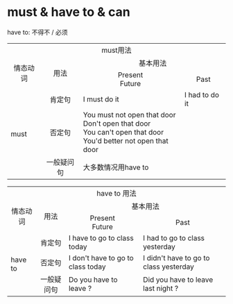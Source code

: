 # must & have to & can

have to: 不得不 / 必须


<table>
<tbody>
<tr>
<td colspan="4" align="center">must用法</td>
</tr>
<tr>
<td rowspan="2" align="center">情态动词</td>
<td rowspan="2" align="center">用法</td>
<td colspan="2" align="center">基本用法</td>
</tr>
<tr>
<td align="center">Present<br/>Future</td>
<td align="center">Past</td>
</tr>
<tr>
<td rowspan="4">must</td>
</tr>
<tr>
<td align="center">肯定句</td>
<td>I must do it</td>
<td>I had to do it</td>
</tr>
<tr>
<td align="center">否定句</td>
<td>
You must not open that door<br/>
Don't open that door<br/>
You can't open that door<br/>
You'd better not open that door
</td>
<td></td>
</tr>
<tr>
<td align="center">一般疑问句</td>
<td>大多数情况用have to</td>
<td></td>
</tr>
</tbody>
</table>


<table>
<tbody>
<tr>
<td colspan="4" align="center">have to 用法</td>
</tr>
<tr>
<td rowspan="2" align="center">情态动词</td>
<td rowspan="2" align="center">用法</td>
<td colspan="2" align="center">基本用法</td>
</tr>
<tr>
<td align="center">Present<br/>Future</td>
<td align="center">Past</td>
</tr>
<tr>
<td rowspan="4">have to</td>
</tr>
<tr>
<td align="center">肯定句</td>
<td>I have to go to class today</td>
<td>I had to go to class yesterday</td>
</tr>
<tr>
<td align="center">否定句</td>
<td>I don't have to go to class today</td>
<td>I didn't have to go to class yesterday</td>
</tr>
<tr>
<td align="center">一般疑问句</td>
<td>Do you have to leave ?</td>
<td>Did you have to leave last night ?</td>
</tr>
</tbody>
</table>


